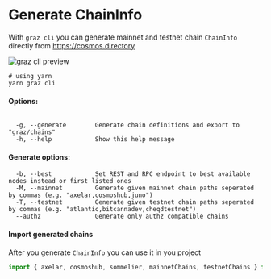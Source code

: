 # Generate ChainInfo

With `graz cli` you can generate mainnet and testnet chain `ChainInfo` directly from https://cosmos.directory

![graz cli preview](/img/graz-cli.gif)

```shell
# using yarn
yarn graz cli
```

#### Options:

```shell

  -g, --generate        Generate chain definitions and export to "graz/chains"
  -h, --help            Show this help message
```

#### Generate options:

```shell
  -b, --best            Set REST and RPC endpoint to best available nodes instead or first listed ones
  -M, --mainnet         Generate given mainnet chain paths seperated by commas (e.g. "axelar,cosmoshub,juno")
  -T, --testnet         Generate given testnet chain paths seperated by commas (e.g. "atlantic,bitcannadev,cheqdtestnet")
  --authz               Generate only authz compatible chains

```

#### Import generated chains

After you generate `ChainInfo` you can use it in you project

```ts
import { axelar, cosmoshub, sommelier, mainnetChains, testnetChains } from "graz/chains";
```
